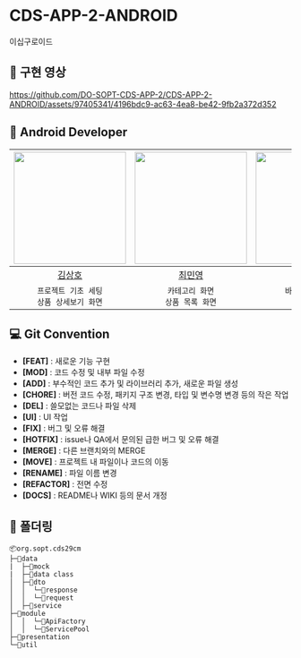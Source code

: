 # CDS-APP-2-ANDROID
이십구로이드

## 🎥 구현 영상

https://github.com/DO-SOPT-CDS-APP-2/CDS-APP-2-ANDROID/assets/97405341/4196bdc9-ac63-4ea8-be42-9fb2a372d352

## 💚 Android Developer
| <img src="https://avatars.githubusercontent.com/u/97405341?v=4" width = "200"/> | <img src="https://avatars.githubusercontent.com/u/97686638?v=4" width = "200" /> | <img src="https://avatars.githubusercontent.com/u/128459613?v=4" width = "200"/> | 
|:-------------------------------------------------------------------------------:|:--------------------------------------------------------------------------------:|:--------------------------------------------------------------------------------:|
|                      [김상호](https://github.com/Marchbreeze)                      |                        [최민영](https://github.com/codingmy)                        |                       [이유빈](https://github.com/leeeyubin)                        |
|                          `프로젝트 기초 세팅`<br/>`상품 상세보기 화면`                          |                             `카테고리 화면`<br/>`상품 목록 화면`                             |                              `바텀 네비게이션`<br/>`홈 화면`                               |

## 💻 Git Convention
- **[FEAT]** : 새로운 기능 구현
- **[MOD]** : 코드 수정 및 내부 파일 수정
- **[ADD]** : 부수적인 코드 추가 및 라이브러리 추가, 새로운 파일 생성
- **[CHORE]** : 버전 코드 수정, 패키지 구조 변경, 타입 및 변수명 변경 등의 작은 작업
- **[DEL]** : 쓸모없는 코드나 파일 삭제
- **[UI]** : UI 작업
- **[FIX]** : 버그 및 오류 해결
- **[HOTFIX]** : issue나 QA에서 문의된 급한 버그 및 오류 해결
- **[MERGE]** : 다른 브랜치와의 MERGE
- **[MOVE]** : 프로젝트 내 파일이나 코드의 이동
- **[RENAME]** : 파일 이름 변경
- **[REFACTOR]** : 전면 수정
- **[DOCS]** : README나 WIKI 등의 문서 개정

## 📁 폴더링
```
📦org.sopt.cds29cm
├─📂data
|  ├─📂mock
|  ├─📂data class
│  ├─📂dto
│  │  └─📂response
│  │  └─📂request
│  ├─📂service
├─📂module
│  │  └─📂ApiFactory
│  │  └─📂ServicePool
├─📂presentation
└─📂util
